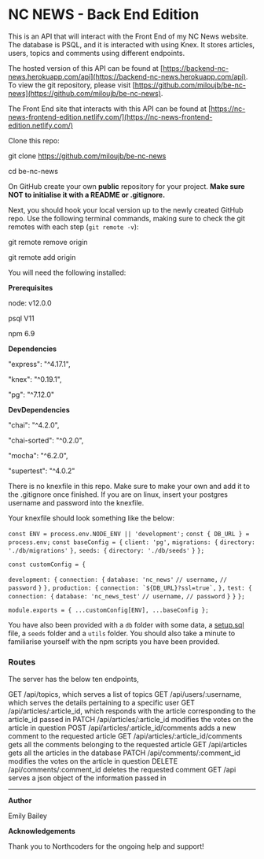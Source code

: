 
# **NC NEWS - Back End Edition**



This is an API that will interact with the Front End of my NC News website. The database is PSQL, and it is interacted with using Knex. It stores articles, users, topics and comments using different endpoints.

The hosted version of this API can be found at [https://backend-nc-news.herokuapp.com/api](https://backend-nc-news.herokuapp.com/api). To view the git repository, please visit [https://github.com/miloujb/be-nc-news](https://github.com/miloujb/be-nc-news).

The Front End site that interacts with this API can be found at [https://nc-news-frontend-edition.netlify.com/](https://nc-news-frontend-edition.netlify.com/)


Clone this repo:

git clone https://github.com/miloujb/be-nc-news

cd be-nc-news

On GitHub create your own ****public**** repository for your project. ****Make sure NOT to initialise it with a README or .gitignore.****

Next, you should hook your local version up to the newly created GitHub repo. Use the following terminal commands, making sure to check the git remotes with each step (`git remote -v`):

git remote remove origin

git remote add origin <YOUR-GITHUB-URL>


You will need the following installed:

  

**Prerequisites**

  

node: v12.0.0

psql V11

npm 6.9

  

  

**Dependencies**

  

"express": "^4.17.1",

"knex": "^0.19.1",

"pg": "^7.12.0"

  

  

**DevDependencies**

  

"chai": "^4.2.0",

"chai-sorted": "^0.2.0",

"mocha": "^6.2.0",

"supertest": "^4.0.2"

  

There is no knexfile in this repo. Make sure to make your own and add it to the .gitignore once finished. If you are on linux, insert your postgres username and password into the knexfile.


Your knexfile should look something like the below:

  

`const ENV = process.env.NODE_ENV || 'development';`
`const { DB_URL } = process.env;`
`const baseConfig = {`
 `client: 'pg',`
 `migrations: {`
 `directory: './db/migrations'`
 `},`
 `seeds: {`
 `directory: './db/seeds'`
 `}`
`};`

`const customConfig = {`

 `development: {`
 `connection: {`
 `database: 'nc_news'`
 `// username,`
 `// password`
 `}`
 `},`
 `production: {`
 ``connection: `${DB_URL}?ssl=true`,``
 `},`
 `test: {`
 `connection: {`
 `database: 'nc_news_test'`
 `// username,`
 `// password`
 `}`
 `}`
`};`

`module.exports = { ...customConfig[ENV], ...baseConfig };`


You have also been provided with a `db` folder with some data, a [setup.sql](https://github.com/miloujb/be-nc-news/blob/master/db/setup.sql) file, a `seeds` folder and a `utils` folder. You should also take a minute to familiarise yourself with the npm scripts you have been provided.
  

### **Routes**

The server has the below ten endpoints,

GET /api/topics, which serves a list of topics
GET /api/users/:username, which serves the details pertaining to a specific user
GET /api/articles/:article_id, which responds with the article corresponding to the article_id passed in
PATCH /api/articles/:article_id modifies the votes on the article in question
POST /api/articles/:article_id/comments adds a new comment to the requested article
GET /api/articles/:article_id/comments gets all the comments belonging to the requested article
GET /api/articles gets all the articles in the database
PATCH /api/comments/:comment_id modifies the votes on the article in question
DELETE /api/comments/:comment_id deletes the requested comment
GET /api serves a json object of the information passed in


----------
**Author**

Emily Bailey

**Acknowledgements**

Thank you to Northcoders for the ongoing help and support!
#